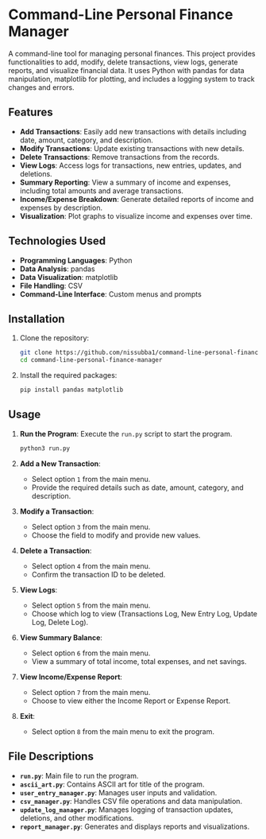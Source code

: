 # Command-Line Personal Finance Manager

A command-line tool for managing personal finances. This project provides functionalities to add, modify, delete transactions, view logs, generate reports, and visualize financial data. It uses Python with pandas for data manipulation, matplotlib for plotting, and includes a logging system to track changes and errors.

## Features

- **Add Transactions**: Easily add new transactions with details including date, amount, category, and description.
- **Modify Transactions**: Update existing transactions with new details.
- **Delete Transactions**: Remove transactions from the records.
- **View Logs**: Access logs for transactions, new entries, updates, and deletions.
- **Summary Reporting**: View a summary of income and expenses, including total amounts and average transactions.
- **Income/Expense Breakdown**: Generate detailed reports of income and expenses by description.
- **Visualization**: Plot graphs to visualize income and expenses over time.

## Technologies Used

- **Programming Languages**: Python
- **Data Analysis**: pandas
- **Data Visualization**: matplotlib
- **File Handling**: CSV
- **Command-Line Interface**: Custom menus and prompts

## Installation

1. Clone the repository:
    ```bash
    git clone https://github.com/nissubba1/command-line-personal-finance-manager.git
    cd command-line-personal-finance-manager
    ```

2. Install the required packages:
    ```bash
    pip install pandas matplotlib
    ```

## Usage

1. **Run the Program**: Execute the `run.py` script to start the program.
    ```bash
    python3 run.py
    ```

2. **Add a New Transaction**:
    - Select option `1` from the main menu.
    - Provide the required details such as date, amount, category, and description.

3. **Modify a Transaction**:
    - Select option `3` from the main menu.
    - Choose the field to modify and provide new values.

4. **Delete a Transaction**:
    - Select option `4` from the main menu.
    - Confirm the transaction ID to be deleted.

5. **View Logs**:
    - Select option `5` from the main menu.
    - Choose which log to view (Transactions Log, New Entry Log, Update Log, Delete Log).

6. **View Summary Balance**:
    - Select option `6` from the main menu.
    - View a summary of total income, total expenses, and net savings.

7. **View Income/Expense Report**:
    - Select option `7` from the main menu.
    - Choose to view either the Income Report or Expense Report.

8. **Exit**:
    - Select option `8` from the main menu to exit the program.

## File Descriptions

- **`run.py`**: Main file to run the program.
- **`ascii_art.py`**: Contains ASCII art for title of the program.
- **`user_entry_manager.py`**: Manages user inputs and validation.
- **`csv_manager.py`**: Handles CSV file operations and data manipulation.
- **`update_log_manager.py`**: Manages logging of transaction updates, deletions, and other modifications.
- **`report_manager.py`**: Generates and displays reports and visualizations.



